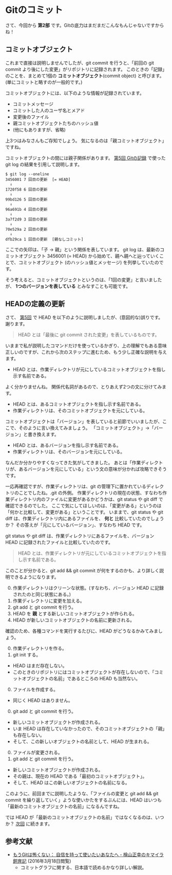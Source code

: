 # Gitのコミット

さて、今回から **第2部** です。Gitの底力はまだまだこんなもんじゃないですからね！

## コミットオブジェクト

これまで直接は説明しませんでしたが、git commit を行うと、「前回の git commit より後にした変更」がリポジトリに記録されます。
このときの「記録」のことを、まとめて1個の **コミットオブジェクト**(commit object) と呼びます。
(単にコミットと略すのが一般的です。)

コミットオブジェクトには、以下のような情報が記録されています。

* コミットメッセージ
* コミットした人のユーザ名とメアド
* 変更後のファイル
* 親コミットオブジェクトたちのハッシュ値
* (他にもありますが、省略)

上3つはみなさんもご存知でしょう。
気になるのは「親コミットオブジェクト」ですね。

コミットオブジェクトの間には親子関係があります。
[第5回 Gitの記録](chapter5.md) で使った git log の結果を引用して説明します。

```
$ git log --oneline
3456001 7 回目の更新  [= HEAD]
  ↓
1720f58 6 回目の更新
  ↓
99bd126 5 回目の更新
  ↓
96a691b 4 回目の更新
  ↓
3a7f2d9 3 回目の更新
  ↓
70e529a 2 回目の更新
  ↓
dfb29ca 1 回目の更新  [親なしコミット]
```

ここでの矢印は、「子 → 親」という関係を表しています。
git log は、最新のコミットオブジェクト 3456001 (= HEAD) から始めて、親へ親へと辿っていくことで、コミットオブジェクト (のハッシュ値とメッセージ) を列挙していたのです。

そう考えると、コミットオブジェクトというのは、「1回の変更」と言いましたが、 **1つのバージョンを表している** とみなすことも可能です。

## HEADの定義の更新
さて、 [第5回](chapter5.md) で HEAD を以下のように説明しましたが、(意図的な)誤りです。謝ります。

> HEAD とは「最後に git commit された変更」を表しているものです。

いままで私が説明したコマンドだけを使っているかぎり、上の理解でもある意味正しいのですが、これから次のステップに進むため、もう少し正確な説明を与えます。

* HEAD とは、作業ディレクトリが元にしているコミットオブジェクトを指し示す名前である。

よく分かりませんね。
関係代名詞があるので、とりあえず2つの文に分けてみます。

* HEAD とは、あるコミットオブジェクトを指し示す名前である。
* 作業ディレクトリは、そのコミットオブジェクトを元にしている。

コミットオブジェクトは「バージョン」を表していると前節でいいましたが、ここで、そのように言い換えてみましょう。
「コミットオブジェクト」→「バージョン」と書き換えます。

* HEAD とは、あるバージョンを指し示す名前である。
* 作業ディレクトリは、そのバージョンを元にしている。

なんだか分かりやすくなってきた気がしてきました。
あとは「作業ディレクトリが、あるバージョンを元にしている」という文の意味が分かれば攻略できそうです。

一応再確認ですが、作業ディレクトリは、git の管理下に置かれているディレクトリのことでしたね。.git の外側。
作業ディレクトリの現在の状態、すなわち作業ディレクトリ内のファイルに変更があるかどうかは、git status や git diff で確認できるのでした。
ここで気にしてほしいのは、「変更がある」というのは「何かと比較して、変更がある」ということです。
いままで、git status や git diff は、作業ディレクトリ内にあるファイルを、 **何と** 比較していたのでしょうか？
その答えが「元にしているバージョン」、すなわち HEAD です。

git status や git diff は、作業ディレクトリにあるファイルを、バージョン HEAD に記録されたファイルと比較していたのです。

> HEAD とは、作業ディレクトリが元にしているコミットオブジェクトを指し示す名前である。

このことが分かると、git add && git commit が何をするのかも、より詳しく説明できるようになります。

0. 作業ディレクトリはクリーンな状態。(すなわち、バージョン HEAD に記録されたのと同じ状態にある。)
0. 作業ディレクトリに変更を加える。
0. git add と git commit を行う。
  0. HEAD を **親** とする新しいコミットオブジェクトが作られる。
  0. HEAD が新しいコミットオブジェクトの名前に更新される。

確認のため、各種コマンドを実行するたびに、HEAD がどうなるかみてみましょう。

0. 作業ディレクトリを作る。
0. git init する。
  * HEAD はまだ存在しない。
  * このときのリポジトリにはコミットオブジェクトが存在しないので、「コミットオブジェクトの名前」であるところの HEAD も当然ない。
0. ファイルを作成する。
  * 同じく HEAD はありません。
0. git add と git commit を行う。
  * 新しいコミットオブジェクトが作成される。
  * いま HEAD は存在していなかったので、そのコミットオブジェクトの「親」も存在しない。
  * そして、この新しいオブジェクトの名前として、HEAD が生まれる。
0. ファイルが変更される。
0. git add と git commit を行う。
  * 新しいコミットオブジェクトが作成される。
  * その親は、現在の HEAD である「最初のコミットオブジェクト」。
  * そして、HEAD はこの新しいオブジェクトの名前になる。

このように、前回までに説明したような、「ファイルの変更と git add && git commit を繰り返していく」ような使いかたをするぶんには、HEAD はいつも「最新のコミットオブジェクトの名前」になるんですね。

では HEAD が「最新のコミットオブジェクトの名前」ではなくなるのは、いつか？
[次回](chapter09.md) に続きます。

## 参考文献
* [もうGitは怖くない： 自信を持って使いたいあなたへ - 檜山正幸のキマイラ飼育記](http://d.hatena.ne.jp/m-hiyama/20150928/1443397382) (2016年3月18日閲覧)
  * コミットグラフに関する、日本語で読めるかなり詳しい解説。
